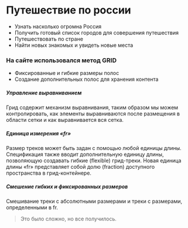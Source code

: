 # Путешествие по россии

- Узнать насколько огромна Россия
- Получить готовый список городов для совершения путешествия
- Путешествовать по стране
- Найти новых знакомых и увидеть новые места


### На сайте использовался метод GRID
- Фиксированные и гибкие размеры полос
- Создание дополнительных полос для хранения контента

##### Управление выравниванием
Грид содержит механизм выравнивания, таким образом мы можем контролировать, как элементы выравниваются после размещения в области сетки и как выравнивается вся сетка.

##### Единица измерения «fr»
Размер треков может быть задан с помощью любой единицы длины. Спецификация также вводит дополнительную единицу длины, позволяющую создавать гибкие (flexible) грид-треки. Новая единица длины «fr» представляет собой долю (fraction) доступного пространства в грид-контейнере.

##### Смешение гибких и фиксированных размеров
Смешивание треки с абсолютными размерами и треки с размерами, определенными в fr. 

> Это было сложно, но все получилось.
